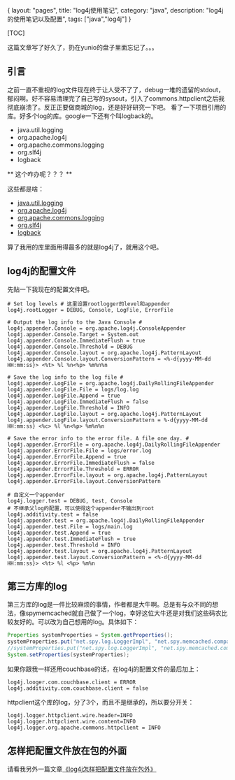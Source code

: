 {
layout: "pages",
title: "log4j使用笔记",
category: "java",
description: "log4j的使用笔记以及配置",
tags: ["java","log4j"]
}

[TOC]

这篇文章写了好久了，扔在yunio的盘子里面忘记了。。。

引言
---
之前一直不重视的log文件现在终于让人受不了了，debug一堆的遗留的stdout，郁闷啊。好不容易清理完了自己写的sysout，引入了commons.httpclient之后我彻底崩溃了。反正正要做商城的log，还是好好研究一下吧。
看了一下项目引用的库。好多个log的库。google一下还有个叫logback的。

* java.util.logging
* org.apache.log4j
* org.apache.commons.logging
* org.slf4j
* logback

** 这个咋办呢？？？ **

这些都是啥：

<ul>
<li><a href="http://docs.oracle.com/javase/1.4.2/docs/api/java/util/logging/package-summary.html" title="java.util.logging" target="_blank">java.util.logging</a></li>

<li><a href="http://logging.apache.org/log4j/1.2/" title="org.apache.log4j" target="_blank">org.apache.log4j</a></li>

<li><a href="http://commons.apache.org/logging/" title="org.apache.commons.logging" target="_blank">org.apache.commons.logging</a></li>

<li><a href="http://www.slf4j.org/" title="org.slf4j" target="_blank">org.slf4j</a></li>

<li><a href="http://logback.qos.ch/" title="logback" target="_blank">logback</a></li>
</ul>

算了我用的库里面用得最多的就是log4j了，就用这个吧。

log4j的配置文件
---
先贴一下我现在的配置文件吧。
```properties
# Set log levels # 这里设置rootlogger的level和appender
log4j.rootLogger = DEBUG, Console, LogFile, ErrorFile

# Output the log info to the Java Console #
log4j.appender.Console = org.apache.log4j.ConsoleAppender
log4j.appender.Console.Target = System.out
log4j.appender.Console.ImmediateFlush = true
log4j.appender.Console.Threshold = DEBUG
log4j.appender.Console.layout = org.apache.log4j.PatternLayout
log4j.appender.Console.layout.ConversionPattern = <%-d{yyyy-MM-dd HH:mm:ss}> <%t> %l %n<%p> %m%n%n

# Save the log info to the log file #
log4j.appender.LogFile = org.apache.log4j.DailyRollingFileAppender
log4j.appender.LogFile.File = logs/log.log
log4j.appender.LogFile.Append = true
log4j.appender.LogFile.ImmediateFlush = false
log4j.appender.LogFile.Threshold = INFO
log4j.appender.LogFile.layout = org.apache.log4j.PatternLayout
log4j.appender.LogFile.layout.ConversionPattern = %-d{yyyy-MM-dd HH:mm:ss} <%c> %l %n<%p> %m%n%n

# Save the error info to the error file. A file one day. #
log4j.appender.ErrorFile = org.apache.log4j.DailyRollingFileAppender
log4j.appender.ErrorFile.File = logs/error.log
log4j.appender.ErrorFile.Append = true
log4j.appender.ErrorFile.ImmediateFlush = false
log4j.appender.ErrorFile.Threshold = ERROR
log4j.appender.ErrorFile.layout = org.apache.log4j.PatternLayout
log4j.appender.ErrorFile.layout.ConversionPattern 

# 自定义一个appender
log4j.logger.test = DEBUG, test, Console
# 不继承父log的配置，可以使得这个appender不输出到root
log4j.additivity.test = false
log4j.appender.test = org.apache.log4j.DailyRollingFileAppender
log4j.appender.test.File = logs/main.log
log4j.appender.test.Append = true
log4j.appender.test.ImmediateFlush = true
log4j.appender.test.Threshold = INFO
log4j.appender.test.layout = org.apache.log4j.PatternLayout
log4j.appender.test.layout.ConversionPattern = <%-d{yyyy-MM-dd HH:mm:ss}> <%t> %l <%p> %m%n
```

第三方库的log
---
第三方库的log是一件比较麻烦的事情，作者都是大牛啊。总是有与众不同的想法，像spymemcached就自己做了一个log，幸好这位大牛还是对我们这些码农比较友好的。可以改为自己想用的log。具体如下：
```java
Properties systemProperties = System.getProperties();
systemProperties.put("net.spy.log.LoggerImpl", "net.spy.memcached.compat.log.Log4JLogger");
//systemProperties.put("net.spy.log.LoggerImpl", "net.spy.memcached.compat.log.SunLogger");
System.setProperties(systemProperties);
```

如果你跟我一样还用couchbase的话，在log4j的配置文件的最后加上：
```properties
log4j.looger.com.couchbase.client = ERROR
log4j.additivity.com.couchbase.client = false
```

httpclient这个库的log，分了3个，而且不是继承的，所以要分开关：
```properties
log4j.logger.httpclient.wire.header=INFO
log4j.logger.httpclient.wire.content=INFO
log4j.logger.org.apache.commons.httpclient = INFO
```

怎样把配置文件放在包的外面
---
请看我另外一篇文章<a href="/blog/2012/11/07/log4j-properties-out-of-jar.html" title="log4j怎样把配置文件放在包外">《log4j怎样把配置文件放在包外》</a>
